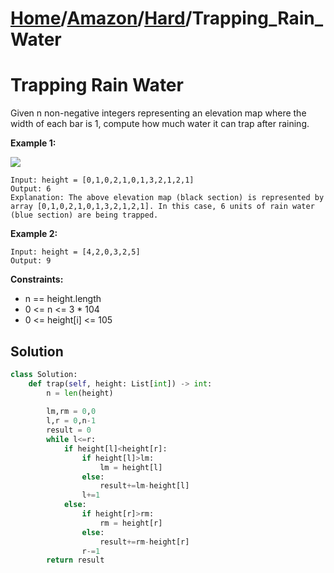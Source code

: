 # [Home](./../..)/[Amazon](./..)/[Hard](./)/Trapping_Rain_Water
<h1>Trapping Rain Water</h1>

<p>
Given n non-negative integers representing an elevation map where the width of each bar is 1, compute how much water it can trap after raining.
</p>

<b>Example 1:</b>

<img src="https://assets.leetcode.com/uploads/2018/10/22/rainwatertrap.png">

    Input: height = [0,1,0,2,1,0,1,3,2,1,2,1]
    Output: 6
    Explanation: The above elevation map (black section) is represented by array [0,1,0,2,1,0,1,3,2,1,2,1]. In this case, 6 units of rain water (blue section) are being trapped.
    
<b>Example 2:</b>

    Input: height = [4,2,0,3,2,5]
    Output: 9

<b>Constraints:</b>

- n == height.length
- 0 <= n <= 3 * 104
- 0 <= height[i] <= 105

<h2>Solution</h2>

```python
class Solution:
    def trap(self, height: List[int]) -> int:
        n = len(height)
        
        lm,rm = 0,0
        l,r = 0,n-1
        result = 0
        while l<=r:
            if height[l]<height[r]:
                if height[l]>lm:
                    lm = height[l]
                else:
                    result+=lm-height[l]
                l+=1
            else:
                if height[r]>rm:
                    rm = height[r]
                else:
                    result+=rm-height[r]
                r-=1
        return result
```

